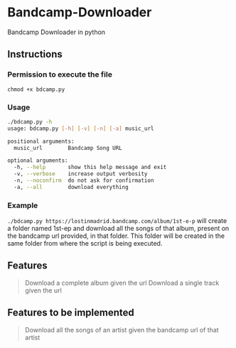 # Bandcamp-Downloader
Bandcamp Downloader in python

## Instructions

### Permission to execute the file
`chmod +x bdcamp.py`

### Usage
```bash 
./bdcamp.py -h
usage: bdcamp.py [-h] [-v] [-n] [-a] music_url

positional arguments:
  music_url        Bandcamp Song URL

optional arguments:
  -h, --help       show this help message and exit
  -v, --verbose    increase output verbosity
  -n, --noconfirm  do not ask for confirmation
  -a, --all        download everything
```

### Example
`./bdcamp.py https://lostinmadrid.bandcamp.com/album/1st-e-p` will create a folder named 1st-ep and download all the songs of that album, present on the bandcamp url provided, in that folder. This folder will be created in the same folder from where the script is being executed.

## Features

> Download a complete album given the url
> Download a single track given the url

## Features to be implemented

> Download all the songs of an artist given the bandcamp url of that artist

